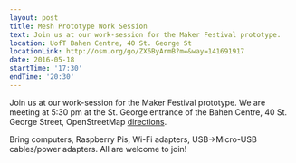 ```yaml
---
layout: post
title: Mesh Prototype Work Session
text: Join us at our work-session for the Maker Festival prototype.
location: UofT Bahen Centre, 40 St. George St
locationLink: http://osm.org/go/ZX6ByArmB?m=&way=141691917
date: 2016-05-18
startTime: '17:30'
endTime: '20:30'
---
```


Join us at our work-session for the Maker Festival prototype. We are meeting at 5:30 pm at the St. George entrance of the Bahen Centre, 40 St. George Street, OpenStreetMap  [directions](http://osm.org/go/ZX6ByArmB?m=&way=141691917).

Bring computers, Raspberry Pis, Wi-Fi adapters, USB->Micro-USB cables/power adapters. All are welcome to join!
